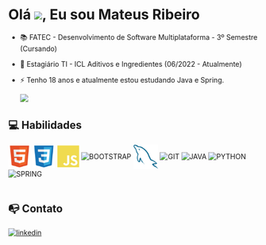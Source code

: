 <link rel="stylesheet" href="https://cdn.jsdelivr.net/gh/devicons/devicon@v2.15.1/devicon.min.css">
          
<h1 align="left">Olá <img src="https://raw.githubusercontent.com/kaueMarques/kaueMarques/master/hi.gif" height="30px">, Eu sou Mateus Ribeiro</h1>


- :books: FATEC - Desenvolvimento de Software Multiplataforma - 3º Semestre (Cursando)

- :office: Estagiário TI - ICL Aditivos e Ingredientes (06/2022 - Atualmente)

- ⚡ Tenho 18 anos e atualmente estou estudando Java e Spring.<br>

  
  <img height="170em" src="https://github-readme-stats.vercel.app/api/top-langs/?username=mateusok&layout=compact&langs_count=7&theme=tokyonight"/><br>
  
  
<div align="left">  

  ## :computer: Habilidades

<div style="display: inline_block">
  <img align="center" alt="HTML" height="45" src="https://raw.githubusercontent.com/devicons/devicon/master/icons/html5/html5-original.svg">
  <img align="center" alt="CSS" height="45" src="https://raw.githubusercontent.com/devicons/devicon/master/icons/css3/css3-original.svg">
  <img align="center" alt="JS" height="45" src="https://raw.githubusercontent.com/devicons/devicon/master/icons/javascript/javascript-plain.svg">
  <img align="center" alt="BOOTSTRAP" height="60" src="https://cdn.jsdelivr.net/gh/devicons/devicon/icons/bootstrap/bootstrap-original.svg"/>
  <img align="center" alt="MYSQL" height="50" src="https://raw.githubusercontent.com/devicons/devicon/master/icons/mysql/mysql-plain.svg">
  <img align="center" alt="GIT" height="50" src="https://cdn.jsdelivr.net/gh/devicons/devicon/icons/git/git-original.svg"/>
  <img align="center" alt="JAVA" height="50" src="https://cdn.jsdelivr.net/gh/devicons/devicon/icons/java/java-original.svg"/>
  <img align="center" alt="PYTHON" height="40" src="https://cdn.jsdelivr.net/gh/devicons/devicon/icons/python/python-original.svg"/>
  <img align="center" alt="SPRING" height="50" src="https://cdn.jsdelivr.net/gh/devicons/devicon/icons/spring/spring-original.svg"/>       
          
            
          
  
</div>
<br>

##  :mailbox_with_no_mail: Contato

<a href="https://www.linkedin.com/in/mateus-ribeiro-1779491a7/" target="_blank">
  <img align="center" alt="linkedin" height="45" src="https://cdn.jsdelivr.net/gh/devicons/devicon/icons/linkedin/linkedin-original.svg"/>
</a>

  
</div>
